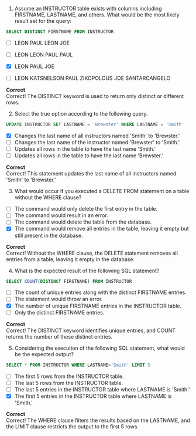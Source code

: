 1. Assume an INSTRUCTOR table exists with columns including FIRSTNAME, LASTNAME, and others. What would be the most likely result set for the query:

```sql
SELECT DISTINCT FIRSTNAME FROM INSTRUCTOR
```

- [ ] LEON
      PAUL
      LEON
      JOE

- [ ] LEON
      LEON
      PAUL
      PAUL

- [x] LEON
      PAUL
      JOE

- [ ] LEON KATSNELSON
      PAUL ZIKOPOLOUS
      JOE SANTARCANGELO

**Correct**  
Correct! The DISTINCT keyword is used to return only distinct or different rows.

2. Select the true option according to the following query.
```sql
UPDATE INSTRUCTOR SET LASTNAME = 'Brewster' WHERE LASTNAME = 'Smith'
```

- [x] Changes the last name of all instructors named 'Smith' to 'Brewster.'
- [ ] Changes the last name of the instructor named 'Brewster' to 'Smith.'
- [ ] Updates all rows in the table to have the last name 'Smith.'
- [ ] Updates all rows in the table to have the last name 'Brewster.'

**Correct**  
Correct! This statement updates the last name of all instructors named 'Smith' to 'Brewster.'

3. What would occur if you executed a DELETE FROM statement on a table without the WHERE clause?

- [ ] The command would only delete the first entry in the table.
- [ ] The command would result in an error.
- [ ] The command would delete the table from the database.
- [x] The command would remove all entries in the table, leaving it empty but still present in the database.

**Correct**  
Correct! Without the WHERE clause, the DELETE statement removes all entries from a table, leaving it empty in the database.

4. What is the expected result of the following SQL statement?

```sql
SELECT COUNT(DISTINCT FIRSTNAME) FROM INSTRUCTOR
```

- [ ] The count of unique entries along with the distinct FIRSTNAME entries.
- [ ] The statement would throw an error.
- [x] The number of unique FIRSTNAME entries in the INSTRUCTOR table.
- [ ] Only the distinct FIRSTNAME entries.

**Correct**  
Correct! The DISTINCT keyword identifies unique entries, and COUNT returns the number of these distinct entries.

5. Considering the execution of the following SQL statement, what would be the expected output?

```sql
SELECT * FROM INSTRUCTOR WHERE LASTNAME='Smith' LIMIT 5
```

- [ ] The first 5 rows from the INSTRUCTOR table.
- [ ] The last 5 rows from the INSTRUCTOR table.
- [ ] The last 5 entries in the INSTRUCTOR table where LASTNAME is 'Smith.'
- [x] The first 5 entries in the INSTRUCTOR table where LASTNAME is 'Smith.'

**Correct**  
Correct! The WHERE clause filters the results based on the LASTNAME, and the LIMIT clause restricts the output to the first 5 rows.